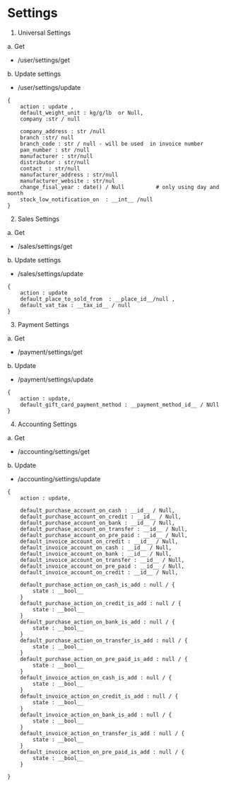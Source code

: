 # Settings 

1. Universal Settings

a. Get
- /user/settings/get

b. Update settings 
- /user/settings/update
```
{
    action : update ,
    default_weight_unit : kg/g/lb  or Null,
    company :str / null
    
    company_address : str /null
    branch :str/ null
    branch_code : str / null - will be used  in invoice number
    pan_number : str /null
    manufacturer : str/null
    distributor : str/null
    contact  : str/null
    manufacturer_address : str/null
    manufacturer_website : str/nul
    change_fisal_year : date() / Null          # only using day and month 
    stock_low_notification_on  : __int__ /null
}
```


2. Sales Settings

a. Get
- /sales/settings/get

b. Update settings
- /sales/settings/update
```
{
    action : update
    default_place_to_sold_from  : __place_id__/null ,
    default_vat_tax : __tax_id__ / null
}
```


3. Payment Settings

a. Get
- /payment/settings/get

b. Update
- /payment/settings/update
```
{
    action : update,
    default_gift_card_payment_method : __payment_method_id__ / NUll
}
```

4. Accounting Settings

a. Get
- /accounting/settings/get

b. Update 
- /accounting/settings/update
```
{
    action : update,

    default_purchase_account_on_cash : __id__ / Null,
    default_purchase_account_on_credit : __id__ / Null,
    default_purchase_account_on_bank : __id__ / Null,
    default_purchase_account_on_transfer : __id__ / Null,
    default_purchase_account_on_pre_paid : __id__ / Null,
    default_invoice_account_on_credit : __id__ / Null,
    default_invoice_account_on_cash : __id__ / Null,
    default_invoice_account_on_bank : __id__ / Null,
    default_invoice_account_on_transfer : __id__ / Null,
    default_invoice_account_on_pre_paid : __id__ / Null,
    default_invoice_account_on_credit : __id__ / Null, 

    default_purchase_action_on_cash_is_add : null / {
        state : __bool__
    }
    default_purchase_action_on_credit_is_add : null / {
        state : __bool__
    }
    default_purchase_action_on_bank_is_add : null / {
        state : __bool__
    }
    default_purchase_action_on_transfer_is_add : null / {
        state : __bool__
    }
    default_purchase_action_on_pre_paid_is_add : null / {
        state : __bool__
    }
    default_invoice_action_on_cash_is_add : null / {
        state : __bool__
    }
    default_invoice_action_on_credit_is_add : null / {
        state : __bool__
    }
    default_invoice_action_on_bank_is_add : null / {
        state : __bool__
    }
    default_invoice_action_on_transfer_is_add : null / {
        state : __bool__
    }
    default_invoice_action_on_pre_paid_is_add : null / {
        state : __bool__
    }

}
```